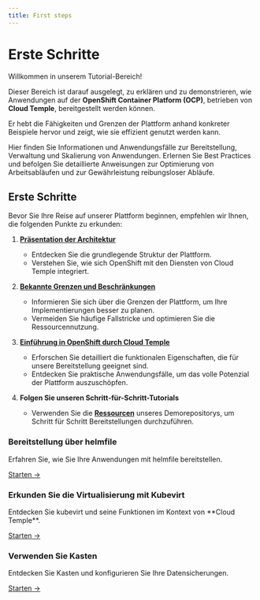 ```yaml
---
title: First steps
---
```


# Erste Schritte

Willkommen in unserem Tutorial-Bereich!

Dieser Bereich ist darauf ausgelegt, zu erklären und zu demonstrieren, wie Anwendungen auf der **OpenShift Container Platform (OCP)**, betrieben von **Cloud Temple**, bereitgestellt werden können.

Er hebt die Fähigkeiten und Grenzen der Plattform anhand konkreter Beispiele hervor und zeigt, wie sie effizient genutzt werden kann.

Hier finden Sie Informationen und Anwendungsfälle zur Bereitstellung, Verwaltung und Skalierung von Anwendungen. Erlernen Sie Best Practices und befolgen Sie detaillierte Anweisungen zur Optimierung von Arbeitsabläufen und zur Gewährleistung reibungsloser Abläufe.

## Erste Schritte

Bevor Sie Ihre Reise auf unserer Plattform beginnen, empfehlen wir Ihnen, die folgenden Punkte zu erkunden:

1. [**Präsentation der Architektur**](../paas_openshift/concepts.md#architecture-générale-de-la-plateforme)
   - Entdecken Sie die grundlegende Struktur der Plattform.
   - Verstehen Sie, wie sich OpenShift mit den Diensten von Cloud Temple integriert.

2. [**Bekannte Grenzen und Beschränkungen**](../paas_openshift/concepts.md#limites-actuelles-de-loffre-redhat-openshift-en-environnement-secnumcloud)
   - Informieren Sie sich über die Grenzen der Plattform, um Ihre Implementierungen besser zu planen.
   - Vermeiden Sie häufige Fallstricke und optimieren Sie die Ressourcennutzung.

3. [**Einführung in OpenShift durch Cloud Temple**](../paas_openshift/quickstart.md)
   - Erforschen Sie detailliert die funktionalen Eigenschaften, die für unsere Bereitstellung geeignet sind.
   - Entdecken Sie praktische Anwendungsfälle, um das volle Potenzial der Plattform auszuschöpfen.

4. **Folgen Sie unseren Schritt-für-Schritt-Tutorials**
   - Verwenden Sie die [**Ressourcen**](https://github.com/Cloud-Temple/product-openshift-how-to/tree/main) unseres Demorepositorys, um Schritt für Schritt Bereitstellungen durchzuführen.

<div className="card-grid">
  <div className="card">
    <h3>Bereitstellung über helmfile</h3>
    <p>Erfahren Sie, wie Sie Ihre Anwendungen mit helmfile bereitstellen.</p>
    <a href="./tutorials/deploy-through-helmfile" className="card-link">Starten &rarr;</a>
  </div>
  <div className="card">
    <h3>Erkunden Sie die Virtualisierung mit Kubevirt</h3>
    <p>Entdecken Sie kubevirt und seine Funktionen im Kontext von **Cloud Temple**.</p>
    <a href="./tutorials/deploy-vm-with-kubevirt" className="card-link">Starten &rarr;</a>
  </div>
  <div className="card">
    <h3>Verwenden Sie Kasten</h3>
    <p>Entdecken Sie Kasten und konfigurieren Sie Ihre Datensicherungen.</p>
    <a href="./tutorials/using-kasten" className="card-link">Starten &rarr;</a>
  </div>
</div>
